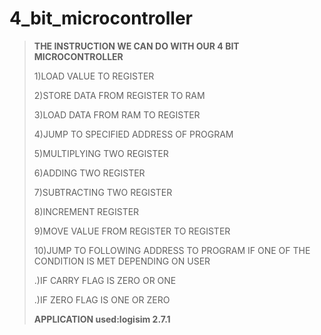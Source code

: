 # 4_bit_microcontroller

>**THE INSTRUCTION WE CAN DO WITH OUR 4 BIT MICROCONTROLLER**
>
>1)LOAD VALUE TO REGISTER  
>
>2)STORE DATA FROM REGISTER TO RAM
>
>3)LOAD DATA FROM RAM TO REGISTER
>
>4)JUMP TO SPECIFIED ADDRESS OF PROGRAM
>
>5)MULTIPLYING TWO REGISTER
>
>6)ADDING TWO REGISTER
>
>7)SUBTRACTING TWO REGISTER
>
>8)INCREMENT REGISTER
>
>9)MOVE VALUE FROM REGISTER TO REGISTER
>
>10)JUMP TO FOLLOWING ADDRESS TO PROGRAM IF ONE OF THE CONDITION IS MET DEPENDING ON USER
>
>.)IF CARRY FLAG IS ZERO OR ONE
>
>.)IF ZERO FLAG IS ONE OR ZERO
>
>**APPLICATION used:logisim 2.7.1**
